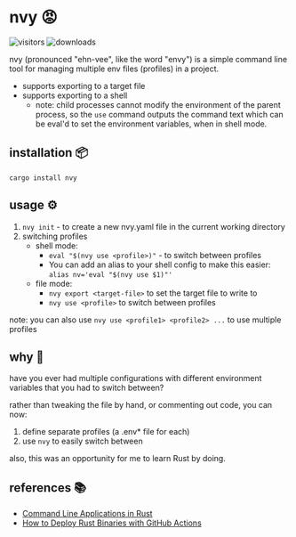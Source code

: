 # nvy 😡

![visitors](https://img.shields.io/endpoint?url=https://vu-mi.com/api/v1/views?id=jcserv/nv) ![downloads](https://img.shields.io/crates/dv/nvy)

nvy (pronounced "ehn-vee", like the word "envy") is a simple command line tool for managing multiple env files (profiles) in a project.

- supports exporting to a target file
- supports exporting to a shell
  - note: child processes cannot modify the environment of the parent process, so the `use` command outputs the command text which can be eval'd to set the environment variables, when in shell mode.

## installation 📦

`cargo install nvy`

## usage ⚙️ 

1. `nvy init` - to create a new nvy.yaml file in the current working directory
2. switching profiles
   - shell mode:
     -  `eval "$(nvy use <profile>)"` - to switch between profiles
     - You can add an alias to your shell config to make this easier: `alias nv='eval "$(nvy use $1)"'` 
   - file mode:
     - `nvy export <target-file>` to set the target file to write to
     - `nvy use <profile>` to switch between profiles

note: you can also use `nvy use <profile1> <profile2> ...` to use multiple profiles

## why 🤔

have you ever had multiple configurations with different environment variables that you had to switch between?

rather than tweaking the file by hand, or commenting out code, you can now: 
1. define separate profiles (a .env* file for each)
2. use `nvy` to easily switch between

also, this was an opportunity for me to learn Rust by doing.

## references 📚
- [Command Line Applications in Rust](https://rust-cli.github.io/book/index.html)
- [How to Deploy Rust Binaries with GitHub Actions](https://dzfrias.dev/blog/deploy-rust-cross-platform-github-actions/)